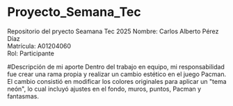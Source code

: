 # Proyecto_Semana_Tec
Repositorio del pryecto  Seamana Tec 2025
Nombre: Carlos Alberto Pérez Díaz  
Matrícula: A01204060  
Rol: Participante  

#Descripción de mi aporte
Dentro del trabajo en equipo, mi responsabilidad fue crear una rama propia y realizar un cambio estético en el juego Pacman.  
El cambio consistió en modificar los colores originales para aplicar un "tema neón", lo cual incluyó ajustes en el fondo, muros, puntos, Pacman y fantasmas.  

